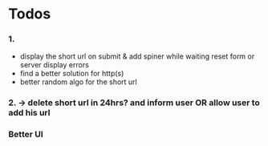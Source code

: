 # Todos

### 1.
- display the short url on submit & add spiner while waiting reset form or server display errors
- find a better solution for http(s)
- better random algo for the short url

### 2. -> delete short url in 24hrs? and inform user OR allow user to add his url
### Better UI